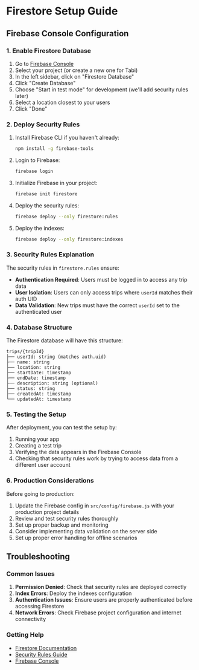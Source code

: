 # Firestore Setup Guide

## Firebase Console Configuration

### 1. Enable Firestore Database

1. Go to [Firebase Console](https://console.firebase.google.com/)
2. Select your project (or create a new one for Tabi)
3. In the left sidebar, click on "Firestore Database"
4. Click "Create Database"
5. Choose "Start in test mode" for development (we'll add security rules later)
6. Select a location closest to your users
7. Click "Done"

### 2. Deploy Security Rules

1. Install Firebase CLI if you haven't already:
   ```bash
   npm install -g firebase-tools
   ```

2. Login to Firebase:
   ```bash
   firebase login
   ```

3. Initialize Firebase in your project:
   ```bash
   firebase init firestore
   ```

4. Deploy the security rules:
   ```bash
   firebase deploy --only firestore:rules
   ```

5. Deploy the indexes:
   ```bash
   firebase deploy --only firestore:indexes
   ```

### 3. Security Rules Explanation

The security rules in `firestore.rules` ensure:

- **Authentication Required**: Users must be logged in to access any trip data
- **User Isolation**: Users can only access trips where `userId` matches their auth UID
- **Data Validation**: New trips must have the correct `userId` set to the authenticated user

### 4. Database Structure

The Firestore database will have this structure:

```
trips/{tripId}
├── userId: string (matches auth.uid)
├── name: string
├── location: string
├── startDate: timestamp
├── endDate: timestamp
├── description: string (optional)
├── status: string
├── createdAt: timestamp
└── updatedAt: timestamp
```

### 5. Testing the Setup

After deployment, you can test the setup by:

1. Running your app
2. Creating a test trip
3. Verifying the data appears in the Firebase Console
4. Checking that security rules work by trying to access data from a different user account

### 6. Production Considerations

Before going to production:

1. Update the Firebase config in `src/config/firebase.js` with your production project details
2. Review and test security rules thoroughly
3. Set up proper backup and monitoring
4. Consider implementing data validation on the server side
5. Set up proper error handling for offline scenarios

## Troubleshooting

### Common Issues

1. **Permission Denied**: Check that security rules are deployed correctly
2. **Index Errors**: Deploy the indexes configuration
3. **Authentication Issues**: Ensure users are properly authenticated before accessing Firestore
4. **Network Errors**: Check Firebase project configuration and internet connectivity

### Getting Help

- [Firestore Documentation](https://firebase.google.com/docs/firestore)
- [Security Rules Guide](https://firebase.google.com/docs/firestore/security/get-started)
- [Firebase Console](https://console.firebase.google.com/)
